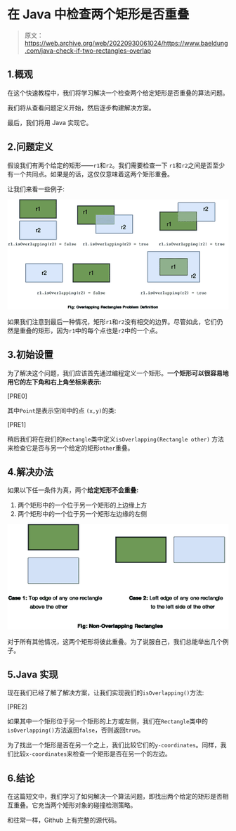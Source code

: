 # 在 Java 中检查两个矩形是否重叠

> 原文：<https://web.archive.org/web/20220930061024/https://www.baeldung.com/java-check-if-two-rectangles-overlap>

## 1.概观

在这个快速教程中，我们将学习解决一个检查两个给定矩形是否重叠的算法问题。

我们将从查看问题定义开始，然后逐步构建解决方案。

最后，我们将用 Java 实现它。

## 2.问题定义

假设我们有两个给定的矩形——`r1`和`r2`。我们需要检查一下 `r1`和`r2`之间是否至少有一个共同点。如果是的话，这仅仅意味着这两个矩形重叠。

让我们来看一些例子:

[![OverlappingRectangles](img/4e730a813a6cc938562f9d7beaadbe8c.png)](/web/20220913171723/https://www.baeldung.com/wp-content/uploads/2018/09/OverlappingRectangles.png)

如果我们注意到最后一种情况，矩形`r1`和`r2`没有相交的边界。尽管如此，它们仍然是重叠的矩形，因为`r1`中的每个点也是`r2`中的一个点。

## 3.初始设置

为了解决这个问题，我们应该首先通过编程定义一个矩形。**一个矩形可以很容易地用它的左下角和右上角坐标来表示:**

[PRE0]

其中`Point`是表示空间中的点 `(x,y)`的类:

[PRE1]

稍后我们将在我们的`Rectangle`类中定义`isOverlapping(Rectangle other)` 方法来检查它是否与另一个给定的矩形`other`重叠。

## 4.解决办法

如果以下任一条件为真，两个**给定矩形不会重叠:**

1.  两个矩形中的一个位于另一个矩形的上边缘上方
2.  两个矩形中的一个位于另一个矩形左边缘的左侧

[![NonOverlappingRectangles1](img/4378fdaf2ea0050c153069c2ef286e9f.png)](/web/20220913171723/https://www.baeldung.com/wp-content/uploads/2018/09/NonOverlappingRectangles1.png)

对于所有其他情况，这两个矩形将彼此重叠。为了说服自己，我们总能举出几个例子。

## 5.Java 实现

现在我们已经了解了解决方案，让我们实现我们的`isOverlapping()`方法:

[PRE2]

如果其中一个矩形位于另一个矩形的上方或左侧，我们在`Rectangle`类中的`isOverlapping()`方法返回`false`，否则返回`true`。

为了找出一个矩形是否在另一个之上，我们比较它们的`y-coordinates`。同样，我们比较`x-coordinates`来检查一个矩形是否在另一个的左边。

## 6.结论

在这篇短文中，我们学习了如何解决一个算法问题，即找出两个给定的矩形是否相互重叠。它充当两个矩形对象的碰撞检测策略。

和往常一样，Github 上有完整的源代码。